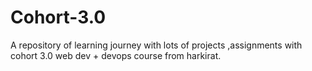# Cohort-3.0
A repository of learning journey with lots of projects ,assignments with cohort 3.0 web dev + devops course from harkirat. 
